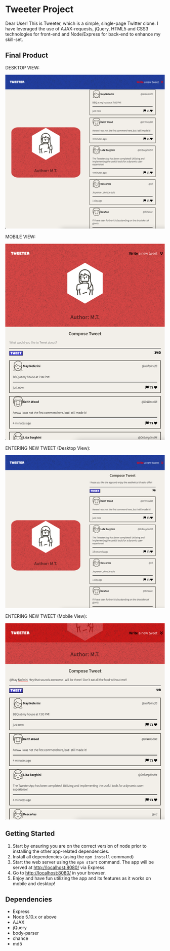 # Tweeter Project

Dear User! This is Tweeter, which is a simple, single-page Twitter clone. I have leveraged the use of AJAX-requests, jQuery, HTML5 and CSS3 technologies for front-end and Node/Express for back-end to enhance my skill-set.

## Final Product
DESKTOP VIEW:

!["DESKTOP VIEW"](https://github.com/MT91-dev/tweeter/blob/master/docs/DESKTOP%20VIEW.png?raw=true)

MOBILE VIEW:

!["MOBILE VIEW"](https://github.com/MT91-dev/tweeter/blob/master/docs/MOBILE%20VIEW.png?raw=true)

ENTERING NEW TWEET (Desktop View):

!["ENTERING A NEW TWEET (Desktop View)"](https://github.com/MT91-dev/tweeter/blob/master/docs/Entering%20a%20New%20Tweet%20(Desktop%20View).png?raw=true)

ENTERING NEW TWEET (Mobile View):

!["ENTERING A NEW TWEET (Mobile View)"](https://github.com/MT91-dev/tweeter/blob/master/docs/Entering%20a%20New%20Tweet%20(Mobile%20View).png?raw=true)

## Getting Started

1. Start by ensuring you are on the correct version of node prior to installing the other app-related dependencies.
2. Install all dependencies (using the `npm install` command)
3. Start the web server using the `npm start` command. The app will be served at <http://localhost:8080/> via Express.
4. Go to <http://localhost:8080/> in your browser.
5. Enjoy and have fun utilizing the app and its features as it works on mobile and desktop!

## Dependencies

- Express
- Node 5.10.x or above
- AJAX
- jQuery
- body-parser
- chance
- md5

